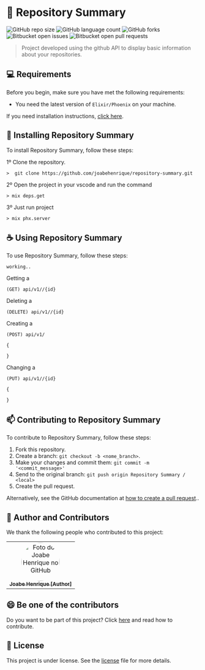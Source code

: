 # 📂 Repository Summary

![GitHub repo size](https://img.shields.io/github/repo-size/joabehenrique/repository-summary?style=flat)
![GitHub language count](https://img.shields.io/github/languages/count/joabehenrique/repository-summary?style=flat)
![GitHub forks](https://img.shields.io/github/forks/joabehenrique/repository-summary?style=flat)
![Bitbucket open issues](https://img.shields.io/bitbucket/issues/joabehenrique/repository-summary?style=flat)
![Bitbucket open pull requests](https://img.shields.io/bitbucket/pr-raw/joabehenrique/repository-summary?style=flat)

> Project developed using the github API to display basic information about your repositories.

## 💻 Requirements

Before you begin, make sure you have met the following requirements:

- You need the latest version of `Elixir/Phoenix` on your machine.

If you need installation instructions, [click here](https://hexdocs.pm/phoenix/installation.html).

## 🚀 Installing Repository Summary

To install Repository Summary, follow these steps:

1º Clone the repository.

```
>  git clone https://github.com/joabehenrique/repository-summary.git
```
2º Open the project in your vscode and run the command
```
> mix deps.get
```
3º Just run project
```
> mix phx.server
```
## ☕ Using Repository Summary

To use Repository Summary, follow these steps:

```
working..
```

Getting a 
```
(GET) api/v1//{id}
```
Deleting a 
```
(DELETE) api/v1//{id}
```
Creating a 
```
(POST) api/v1/

{

}
```
Changing a 
```
(PUT) api/v1//{id}

{

}
```


## 📫 Contributing to Repository Summary

To contribute to Repository Summary, follow these steps:

1. Fork this repository.
2. Create a branch: `git checkout -b <nome_branch>`.
3. Make your changes and commit them: `git commit -m '<commit_message>'`
4. Send to the original branch: `git push origin Repository Summary / <local>`
5. Create the pull request.

Alternatively, see the GitHub documentation at [how to create a pull request](https://help.github.com/en/github/collaborating-with-issues-and-pull-requests/creating-a-pull-request)..

## 🤝 Author and Contributors

We thank the following people who contributed to this project:

<table>
  <tr>
    <td align="center">
      <a href="https://github.com/joabehenrique">
        <img src="https://avatars3.githubusercontent.com/u/64988299" width="100px" style="border-radius: 90px" alt="Foto do Joabe Henrique no GitHub"/><br>
        <sub>
          <b>Joabe Henrique [Author]</b>
        </sub>
      </a>
    </td>
  </tr>
</table>

## 😄 Be one of the contributors<br>

Do you want to be part of this project? Click [here](https://github.com/joabehenrique/repository-summary/blob/master/CONTRIBUTING.md) and read how to contribute.

## 📝 License

This project is under license. See the [license](https://github.com/joabehenrique/repository-summary/blob/master/LICENSE.md) file for more details.
